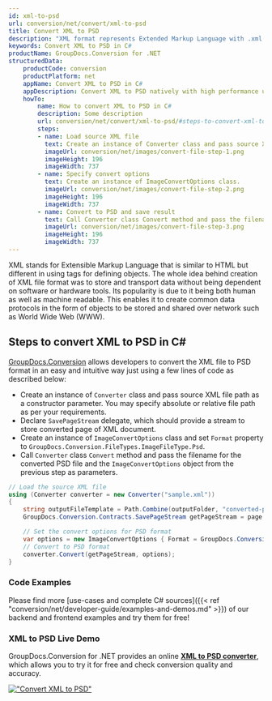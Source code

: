 ```yaml
---
id: xml-to-psd
url: conversion/net/convert/xml-to-psd
title: Convert XML to PSD
description: "XML format represents Extended Markup Language with .xml extension. Learn how to convert XML to PSD file programmatically in C# language using GroupDocs.Conversion for .NET library."
keywords: Convert XML to PSD in C#
productName: GroupDocs.Conversion for .NET
structuredData:
    productCode: conversion
    productPlatform: net
    appName: Convert XML to PSD in C#
    appDescription: Convert XML to PSD natively with high performance using C# language and server side GroupDocs.Conversion for .NET APIs, without the use of any software like Microsoft or Open Office.
    howTo:
        name: How to convert XML to PSD in C# 
        description: Some description
        url: conversion/net/convert/xml-to-psd/#steps-to-convert-xml-to-psd-in-c
        steps:
        - name: Load source XML file 
          text: Create an instance of Converter class and pass source XML file path as a constructor parameter. You may specify absolute or relative file path as per your requirements. 
          imageUrl: conversion/net/images/convert-file-step-1.png
          imageHeight: 196
          imageWidth: 737
        - name: Specify convert options 
          text: Create an instance of ImageConvertOptions class.
          imageUrl: conversion/net/images/convert-file-step-2.png
          imageHeight: 196
          imageWidth: 737
        - name: Convert to PSD and save result 
          text: Call Converter class Convert method and pass the filename for the converted HTML file and the ImageConvertOptions object from the previous step as parameters.
          imageUrl: conversion/net/images/convert-file-step-3.png
          imageHeight: 196
          imageWidth: 737
---
```


XML stands for Extensible Markup Language that is similar to HTML but different in using tags for defining objects. The whole idea behind creation of XML file format was to store and transport data without being dependent on software or hardware tools. Its popularity is due to it being both human as well as machine readable. This enables it to create common data protocols in the form of objects to be stored and shared over network such as World Wide Web (WWW).

## Steps to convert XML to PSD in C#

[GroupDocs.Conversion](https://products.groupdocs.com/conversion/net) allows developers to convert the XML file to PSD format in an easy and intuitive way just using a few lines of code as described below:

* Create an instance of `Converter` class and pass source XML file path as a constructor parameter. You may specify absolute or relative file path as per your requirements. 
* Declare `SavePageStream` delegate, which should provide a stream to store converted page of XML document.
* Create an instance of `ImageConvertOptions` class and set `Format` property to `GroupDocs.Conversion.FileTypes.ImageFileType.Psd`.
* Call `Converter` class `Convert` method and pass the filename for the converted PSD file and the `ImageConvertOptions` object from the previous step as parameters.

```csharp
// Load the source XML file
using (Converter converter = new Converter("sample.xml"))
{
    string outputFileTemplate = Path.Combine(outputFolder, "converted-page-{0}.psd");
    GroupDocs.Conversion.Contracts.SavePageStream getPageStream = page => new FileStream(string.Format(outputFileTemplate, page), FileMode.Create);

    // Set the convert options for PSD format
    var options = new ImageConvertOptions { Format = GroupDocs.Conversion.FileTypes.ImageFileType.Psd };   
    // Convert to PSD format
    converter.Convert(getPageStream, options);
}
```

### Code Examples

Please find more [use-cases and complete C# sources]({{< ref "conversion/net/developer-guide/examples-and-demos.md" >}}) of our backend and frontend examples and try them for free!

### XML to PSD Live Demo

GroupDocs.Conversion for .NET provides an online [**XML to PSD converter**](https://products.groupdocs.app/conversion/xml-to-psd), which allows you to try it for free and check conversion quality and accuracy.

[!["Convert XML to PSD"](conversion/net/images/convert-to-psd/convert-xml-to-psd.png)](https://products.groupdocs.app/conversion/xml-to-psd)